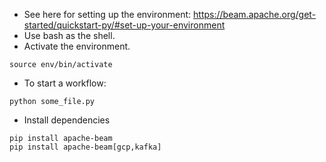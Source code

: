 - See here for setting up the environment: https://beam.apache.org/get-started/quickstart-py/#set-up-your-environment
- Use bash as the shell.
- Activate the environment.
```
source env/bin/activate
```
- To start a workflow:
```
python some_file.py
```

- Install dependencies
```
pip install apache-beam
pip install apache-beam[gcp,kafka]
```